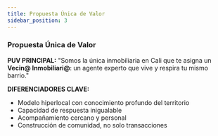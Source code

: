 ```yaml
---
title: Propuesta Única de Valor
sidebar_position: 3
---
```


### Propuesta Única de Valor

**PUV PRINCIPAL:** "Somos la única inmobiliaria en Cali que te asigna un **Vecin@ Inmobiliari@**: un agente experto que vive y respira tu mismo barrio."

**DIFERENCIADORES CLAVE:**
- Modelo hiperlocal con conocimiento profundo del territorio
- Capacidad de respuesta inigualable  
- Acompañamiento cercano y personal
- Construcción de comunidad, no solo transacciones